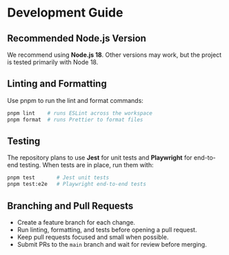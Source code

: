 # Development Guide

## Recommended Node.js Version

We recommend using **Node.js 18**. Other versions may work, but the project is tested primarily with Node 18.

## Linting and Formatting

Use pnpm to run the lint and format commands:

```bash
pnpm lint    # runs ESLint across the workspace
pnpm format  # runs Prettier to format files
```

## Testing

The repository plans to use **Jest** for unit tests and **Playwright** for end-to-end testing. When tests are in place, run them with:

```bash
pnpm test       # Jest unit tests
pnpm test:e2e   # Playwright end-to-end tests
```

## Branching and Pull Requests

- Create a feature branch for each change.
- Run linting, formatting, and tests before opening a pull request.
- Keep pull requests focused and small when possible.
- Submit PRs to the `main` branch and wait for review before merging.

